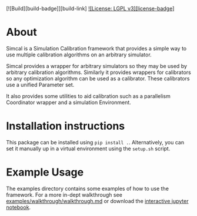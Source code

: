 [![Build][build-badge]][build-link]
[![License: LGPL v3][license-badge]](LICENSE)

# About
Simcal is a Simulation Calibration framework that provides a simple way to use multiple calibration algorithms on an arbitrary simulator.

Simcal provides a wrapper for arbitrary simulators so they may be used by arbitrary calibration algorithms.  Similarly it provides wrappers for calibrators so any optimization algorithm can be used as a calibrator.  These calibrators use a unified Parameter set.

It also provides some utilities to aid calibration such as a parallelism Coordinator wrapper and a simulation Environment.

# Installation instructions
This package can be installed using `pip install .`.
Alternatively, you can set it manually up in a virtual environment using the `setup.sh` script.

# Example Usage
The examples directory contains some examples of how to use the framework.  For a more in-dept walkthrough see [examples/walkthrough/walkthrough.md](examples/walkthrough/walkthrough.html) or download the [interactive jupyter notebook](examples/walkthrough/walkthrough.ipynb).
